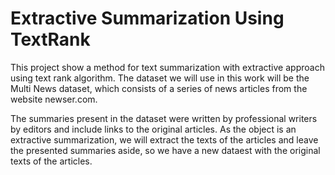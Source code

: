 # **Extractive Summarization Using TextRank** #

This project show a method for text summarization with extractive approach using text rank algorithm. The dataset we will use in this work will be the Multi News dataset, which consists of a series of news articles from the website newser.com. 

The summaries present in the dataset were written by professional writers by editors and include links to the original articles. As the object is an extractive summarization, we will extract the texts of the articles and leave the presented summaries aside, so we have a new dataest with the original texts of the articles.
